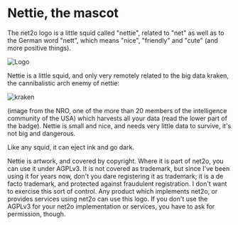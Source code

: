 # Nettie, the mascot #

The net2o logo is a little squid called "nettie", related to "net" as
well as to the German word "nett", which means "nice", "friendly" and
"cute" (and more positive things).

![Logo](https://fossil.net2o.de/net2o/doc/trunk/doc/net2o.png)

Nettie is a little squid, and only very remotely related to the big
data kraken, the cannibalistic arch enemy of nettie:

![kraken](https://fossil.net2o.de/net2o/doc/trunk/doc/datenkrake.jpg)

(image from the NRO, one of the more than 20 members of the
intelligence community of the USA) which harvests all your data (read
the lower part of the badge). Nettie is small and nice, and needs very
little data to survive, it's not big and dangerous.

Like any squid, it can eject ink and go dark.

Nettie is artwork, and covered by copyright.  Where it is part of
net2o, you can use it under AGPLv3.  It is not covered as trademark,
but since I've been using it for years now, don't you dare registering
it as trademark; it is a de facto trademark, and protected against
fraudulent registration.  I don't want to exercise this sort of
control.  Any product which implements net2o, or provides services
using net2o can use this logo.  If you don't use the AGPLv3 for your
net2o implementation or services, you have to ask for permission,
though.
